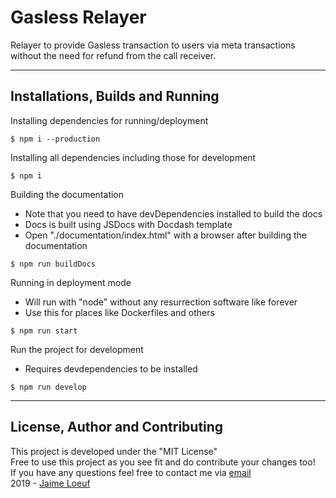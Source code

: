 # Gasless Relayer
Relayer to provide Gasless transaction to users via meta transactions without the need for refund from the call receiver.  

---
## Installations, Builds and Running
Installing dependencies for running/deployment
```cli
$ npm i --production
```

Installing all dependencies including those for development
```cli
$ npm i
```

Building the documentation
- Note that you need to have devDependencies installed to build the docs
- Docs is built using JSDocs with Docdash template
- Open "./documentation/index.html" with a browser after building the documentation
```cli
$ npm run buildDocs
```

Running in deployment mode
- Will run with "node" without any resurrection software like forever
- Use this for places like Dockerfiles and others
```cli
$ npm run start
```

Run the project for development
- Requires devdependencies to be installed
```cli
$ npm run develop
```

---
## License, Author and Contributing
This project is developed under the "MIT License"  
Free to use this project as you see fit and do contribute your changes too!  
If you have any questions feel free to contact me via [email](mailto:jaimeloeuf@gmail.com)  
2019 - [Jaime Loeuf](https://github.com/Jaimeloeuf)
